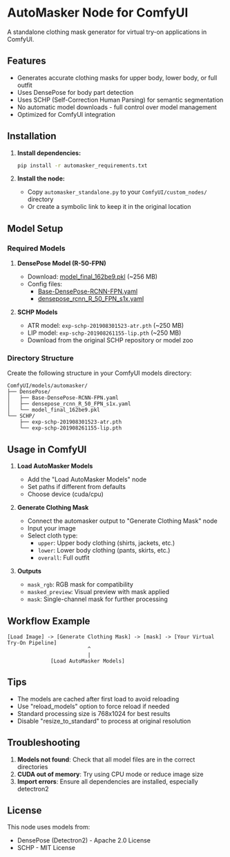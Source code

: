 # AutoMasker Node for ComfyUI

A standalone clothing mask generator for virtual try-on applications in ComfyUI.

## Features

- Generates accurate clothing masks for upper body, lower body, or full outfit
- Uses DensePose for body part detection
- Uses SCHP (Self-Correction Human Parsing) for semantic segmentation
- No automatic model downloads - full control over model management
- Optimized for ComfyUI integration

## Installation

1. **Install dependencies:**
   ```bash
   pip install -r automasker_requirements.txt
   ```

2. **Install the node:**
   - Copy `automasker_standalone.py` to your `ComfyUI/custom_nodes/` directory
   - Or create a symbolic link to keep it in the original location

## Model Setup

### Required Models

1. **DensePose Model (R-50-FPN)**
   - Download: [model_final_162be9.pkl](https://dl.fbaipublicfiles.com/densepose/densepose_rcnn_R_50_FPN_s1x/165712039/model_final_162be9.pkl) (~256 MB)
   - Config files:
     - [Base-DensePose-RCNN-FPN.yaml](https://github.com/facebookresearch/detectron2/blob/main/projects/DensePose/configs/Base-DensePose-RCNN-FPN.yaml)
     - [densepose_rcnn_R_50_FPN_s1x.yaml](https://github.com/facebookresearch/detectron2/blob/main/projects/DensePose/configs/densepose_rcnn_R_50_FPN_s1x.yaml)

2. **SCHP Models**
   - ATR model: `exp-schp-201908301523-atr.pth` (~250 MB)
   - LIP model: `exp-schp-201908261155-lip.pth` (~250 MB)
   - Download from the original SCHP repository or model zoo

### Directory Structure

Create the following structure in your ComfyUI models directory:

```
ComfyUI/models/automasker/
├── DensePose/
│   ├── Base-DensePose-RCNN-FPN.yaml
│   ├── densepose_rcnn_R_50_FPN_s1x.yaml
│   └── model_final_162be9.pkl
└── SCHP/
    ├── exp-schp-201908301523-atr.pth
    └── exp-schp-201908261155-lip.pth
```

## Usage in ComfyUI

1. **Load AutoMasker Models**
   - Add the "Load AutoMasker Models" node
   - Set paths if different from defaults
   - Choose device (cuda/cpu)

2. **Generate Clothing Mask**
   - Connect the automasker output to "Generate Clothing Mask" node
   - Input your image
   - Select cloth type:
     - `upper`: Upper body clothing (shirts, jackets, etc.)
     - `lower`: Lower body clothing (pants, skirts, etc.)
     - `overall`: Full outfit

3. **Outputs**
   - `mask_rgb`: RGB mask for compatibility
   - `masked_preview`: Visual preview with mask applied
   - `mask`: Single-channel mask for further processing

## Workflow Example

```
[Load Image] -> [Generate Clothing Mask] -> [mask] -> [Your Virtual Try-On Pipeline]
                          ^
                          |
              [Load AutoMasker Models]
```

## Tips

- The models are cached after first load to avoid reloading
- Use "reload_models" option to force reload if needed
- Standard processing size is 768x1024 for best results
- Disable "resize_to_standard" to process at original resolution

## Troubleshooting

1. **Models not found**: Check that all model files are in the correct directories
2. **CUDA out of memory**: Try using CPU mode or reduce image size
3. **Import errors**: Ensure all dependencies are installed, especially detectron2

## License

This node uses models from:
- DensePose (Detectron2) - Apache 2.0 License
- SCHP - MIT License